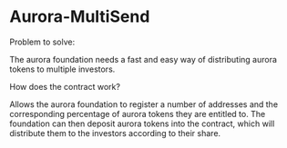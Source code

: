 # Aurora-MultiSend

Problem to solve:

The aurora foundation needs a fast and easy way of distributing aurora tokens
to multiple investors.

How does the contract work?

Allows the aurora foundation to register a number of addresses and the corresponding
percentage of aurora tokens they are entitled to. The foundation can then deposit aurora
tokens into the contract, which will distribute them to the investors according to their
share.

